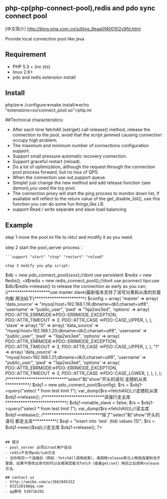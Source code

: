 ## php-cp(php-connect-pool),redis and pdo sync connect pool
[中文简介] http://blog.sina.com.cn/s/blog_9eaa0f400102v9fd.html

Provide local connection pool like java

## Requirement

- PHP 5.3 + (no zts)
- linux 2.6+
- pdo and redis extension install

## Install

phpize=>./configure=>make install=>echo "extensions=xx/connect_pool.so">php.ini


##Technical characteristics:

- After each time fetchAll (set/get)  call release() method, release the connection to the pool, avoid that the script jammed causing connection occupy high problem.
- The maximum and minimum number of connections configuration support.
- Support  small pressure automatic recovery connection.
- Support graceful restart (reload).
- Do a lot of optimization, although the request through the connection pool process forward, but no loss of QPS.
- When the connection use out,support queue.
- Simple! just change the new method and add release function (see demon),you used the tcp pool.
- The connection proxy will start the ping process to monitor down list, if available will reflect to the return value of the get_disable_list(), use this function you can do some fun things,like LB.
- support Read / write separate and slave load balancing

## Example
step 1 move the pool.ini file to /etc/ and modify it as you need.

step 2 start the pool_server process：
```./pool_server start
```support "start" "stop" "restart" "reload"

step 3 modify you php script:
```
<?php
$db = new PDO(xxxxx);
=> $db = new pdo_connect_pool(xxxx);//dont use persistent

$redis = new Redis();
=》$redis = new redis_connect_pool();//dont use pconnect

tips:use $db/$redis->release() to release the connection  as early as you can;


//*******************use master slave(最新版本支持了读写分离和从库的负载均衡 用法如下)***********************/
$config = array(
    'master' => array(
        'data_source' => "mysql:host=192.168.1.19;dbname=db1;charset=utf8",
        'username' => "public_user",
        'pwd' => "1qa2ws3ed",
        'options' => array(
            PDO::ATTR_ERRMODE=>PDO::ERRMODE_EXCEPTION,
            PDO::ATTR_TIMEOUT => 3,
            PDO::ATTR_CASE =>PDO::CASE_UPPER,
        ),
    ),
    'slave' => array(
        "0" => array(
            'data_source' => "mysql:host=192.168.1.20;dbname=db2;charset=utf8",
            'username' => "public_user",
            'pwd' => "1qa2ws3ed",
            'options' => array(
                PDO::ATTR_ERRMODE=>PDO::ERRMODE_EXCEPTION,
                PDO::ATTR_TIMEOUT => 3,
                PDO::ATTR_CASE =>PDO::CASE_UPPER,
            ),
        ),
        "1" => array(
            'data_source' => "mysql:host=192.168.1.21;dbname=db3;charset=utf8",
            'username' => "public_user",
            'pwd' => "1qa2ws3ed",
            'options' => array(
                PDO::ATTR_ERRMODE=>PDO::ERRMODE_EXCEPTION,
                PDO::ATTR_TIMEOUT => 3,
                PDO::ATTR_CASE =>PDO::CASE_LOWER,
            ),
        ),
    ),
);
/***************************"select"和"show"开头的语句 走随机从库***********/
$obj1 = new pdo_connect_pool($config);
$rs = $obj1->query("select * from test limit 1");
var_dump($rs->fetchAll());//走随机从库
$obj1->release();

/****************************读强行走主库****************************/
$obj1->enable_slave = false;
$rs = $obj1->query("select * from test limit 1");
var_dump($rs->fetchAll());//读主库
$obj1->release();

/***************************除了"select"和"show"开头的语句 都走主库***********/
$sql = "insert into `test` (tid) values (5)";
$rs = $obj1->exec($sql);//走主库
$obj1->release();

?>
```

## 提示
- pool_server 必须以root用户启动
- redis不支持pub/sub方法
- 当你用完一个连接后（例如：fetchAll调用结束），请调用release来马上释放连接到池子里面，如果不想改业务代码可以在框架层每次fetch（或者get/set）用完之后调用release方法。

## contact us
- http://weibo.com/u/2661945152
- 83212019@qq.com
- qq群号 538716391